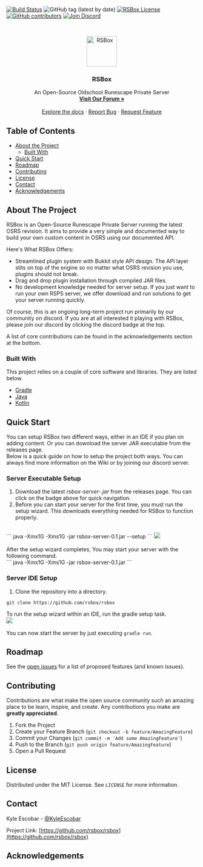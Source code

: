 [![Build Status](https://img.shields.io/travis/rsbox/rsbox)](https://travis-ci.org/rsbox/rsbox)
![GitHub tag (latest by date)](https://img.shields.io/github/tag-date/rsbox/rsbox?label=latest)
[![RSBox License](https://img.shields.io/github/license/rsbox/rsbox)](https://github.com/rsbox/rsbox/blob/master/LICENSE)
[![GitHub contributors](https://img.shields.io/github/contributors/rsbox/rsbox)](https://github.com/rsbox/rsbox/graphs/contributors)
[![Join Discord](https://img.shields.io/discord/595582070596698116?color=738ADB&label=Discord)](https://discord.gg/XYYuKn2)



<!-- PROJECT LOGO -->
<br />
<p align="center">
  <a href="https://github.com/rsbox/rsbox">
    <img src="https://i.imgur.com/yufiGp7.pngg" alt="RSBox" width="80" height="80">
  </a>

  <h3 align="center">RSBox</h3>

  <p align="center">
    An Open-Source Oldschool Runescape Private Server
    <br />
    <a href="https://rsbox.io"><strong>Visit Our Forum »</strong></a>
    <br />
    <br />
    <a href="#">Explore the docs</a>
    ·
    <a href="#">Report Bug</a>
    ·
    <a href="#">Request Feature</a>
  </p>
</p>



<!-- TABLE OF CONTENTS -->
## Table of Contents

* [About the Project](#about-the-project)
  * [Built With](#built-with)
* [Quick Start](#quick-start)
* [Roadmap](#roadmap)
* [Contributing](#contributing)
* [License](#license)
* [Contact](#contact)
* [Acknowledgements](#acknowledgements)



<!-- ABOUT THE PROJECT -->
## About The Project

RSBox is an Open-Source Runescape Private Server running the latest OSRS revision. It aims to provide a very simple and documented way to build your own custom content in OSRS using our documented API.

Here's What RSBox Offers:
* Streamlined plugin system with Bukkit style API design. The API layer stits on top of the engine so no matter what OSRS revision you use, plugins should not break.
* Drag and drop plugin installation through compiled JAR files.
* No development knowledge needed for server setup. If you just want to run your own RSPS server, we offer download and run solutions to get your server running quickly.

Of course, this is an ongoing long-term project run primarily by our community on discord. If you are at all interested it playing with RSBox, please join our discord by clicking the discord badge at the top.

A list of core contributions can be found in the acknowledgements section at the bottom.

### Built With
This project relies on a couple of core software and libraries. They are listed below.
* [Gradle](https://gradle.com/)
* [Java](https://www.java.com/en/)
* [Kotlin](https://kotlinlang.org/)

<!-- QUICK START -->
## Quick Start

You can setup RSBox two different ways, either in an IDE if you plan on adding content.
Or you can download the server JAR executable from the releases page.<br>
Below is a quick guide on how to setup the project both ways. You can always find more information on the Wiki or by joining our discord server.<br>
### Server Executable Setup

1. Download the latest *rsbox-server-<version>.jar* from the releases page. You can click on the badge above for quick navigation.<br>
2. Before you can start your server for the first time, you must run the setup wizard. This downloads everything needed for RSBox to function properly.
<br>
```
java -Xmx1G -Xms1G -jar rsbox-server-0.1.jar --setup
```
<img src="https://i.gyazo.com/6d37aec99533683833b591264cb3fbcf.gif"><br><br>
After the setup wizard completes, You may start your server with the following command.<br>
```
java -Xmx1G -Xms1G -jar rsbox-server-0.1.jar
```
<br>

### Server IDE Setup
1. Clone the repository into a directory.
```
git clone https://github.com/rsbox/rsbox
```
To run the setup wizard within an IDE, run the gradle setup task.<br>
<img src="https://i.imgur.com/Xi5f2En.png">
<br>
<br>
You can now start the server by just executing `gradle run`.



<!-- ROADMAP -->
## Roadmap

See the [open issues](#) for a list of proposed features (and known issues).



<!-- CONTRIBUTING -->
## Contributing

Contributions are what make the open source community such an amazing place to be learn, inspire, and create. Any contributions you make are **greatly appreciated**.

1. Fork the Project
2. Create your Feature Branch (`git checkout -b feature/AmazingFeature`)
3. Commit your Changes (`git commit -m 'Add some AmazingFeature'`)
4. Push to the Branch (`git push origin feature/AmazingFeature`)
5. Open a Pull Request



<!-- LICENSE -->
## License

Distributed under the MIT License. See `LICENSE` for more information.



<!-- CONTACT -->
## Contact

Kyle Escobar - [@KyleEscobar](#)

Project Link: [https://github.com/rsbox/rsbox](https://github.com/rsbox/rsbox)



<!-- ACKNOWLEDGEMENTS -->
## Acknowledgements


